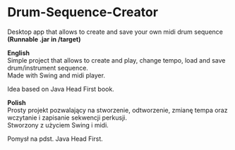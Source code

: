 # Drum-Sequence-Creator
Desktop app that allows to create and save your own midi drum sequence<br />
<b>(Runnable .jar in /target)</b>

<strong>English</strong><br />
Simple project that allows to create and play, change tempo, load and save drum/instrument sequence.<br />
Made with Swing and midi player.

Idea based on Java Head First book.

<strong>Polish</strong><br />
Prosty projekt pozwalający na stworzenie, odtworzenie, zmianę tempa oraz wczytanie i zapisanie sekwencji perkusji.<br />
Stworzony z użyciem Swing i midi.

Pomysł na pdst. Java Head First.
